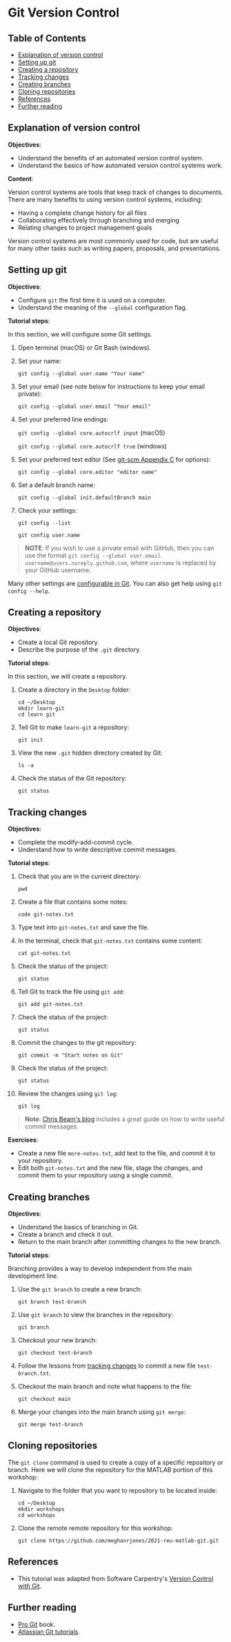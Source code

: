 # Git Version Control

## Table of Contents
* [Explanation of version control](#Explanation-of-version-control)
* [Setting up git](#Setting-up-git)
* [Creating a repository](#Creating-a-repository)
* [Tracking changes](#Tracking-changes)
* [Creating branches](#Creating-branches)
* [Cloning repositories](#Cloning-repositories)
* [References](#References)
* [Further reading](#Further-reading)

## Explanation of version control
**Objectives**:

- Understand the benefits of an automated version control system.
- Understand the basics of how automated version control systems work.

**Content**:

Version control systems are tools that keep track of changes to documents. There are
many benefits to using version control systems, including:

- Having a complete change history for all files
- Collaborating effectively through branching and merging
- Relating changes to project management goals

Version control systems are most commonly used for code, but are useful for many
other tasks such as writing papers, proposals, and presentations.

## Setting up git

**Objectives**:

- Configure `git` the first time it is used on a computer.
- Understand the meaning of the `--global` configuration flag.

**Tutorial steps**:

In this section, we will configure some Git settings.

1. Open terminal (macOS) or Git Bash (windows).
2. Set your name:

    `git config --global user.name "Your name"`
3. Set your email (see note below for instructions to keep your email private):

    `git config --global user.email "Your email"`
4. Set your preferred line endings:

    `git config --global core.autocrlf input` (macOS)

    `git config --global core.autocrlf true` (windows)
5. Set your preferred text editor (See
  [git-scm Appendix C](https://www.git-scm.com/book/en/v2/Appendix-C%3A-Git-Commands-Setup-and-Config)
  for options):

    `git config --global core.editor "editor name"`

6. Set a default branch name:

    `git config --global init.defaultBranch main`
7. Check your settings:

    `git config --list`
    
    `git config user.name`

> **NOTE**: If you wish to use a private email with GitHub, then you can use the format
> `git config --global user.email username@users.noreply.github.com`, where `username` is
> replaced by your GitHub username.

Many other settings are [configurable in Git](https://www.git-scm.com/book/en/v2/Customizing-Git-Git-Configuration).
You can also get help using `git config --help`.

## Creating a repository

**Objectives**:

- Create a local Git repository.
- Describe the purpose of the `.git` directory.

**Tutorial steps**:

In this section, we will create a repository.

1. Create a directory in the `Desktop` folder:

    ```
    cd ~/Desktop
    mkdir learn-git
    cd learn git
    ```

2. Tell Git to make `learn-git` a repository:

    `git init`

3. View the new `.git` hidden directory created by Git:

    `ls -a`
4. Check the status of the Git repository:

    `git status`

## Tracking changes

**Objectives**:

- Complete the modify-add-commit cycle.
- Understand how to write descriptive commit messages.

**Tutorial steps**:

1. Check that you are in the current directory:

    `pwd`

2. Create a file that contains some notes:

    `code git-notes.txt`
3. Type text into `git-notes.txt` and save the file.
4. In the terminal, check that `git-notes.txt` contains some content:

    `cat git-notes.txt`
5. Check the status of the project:

    `git status`

6. Tell Git to track the file using `git add`:

    `git add git-notes.txt`
7. Check the status of the project:

    `git status`
8. Commit the changes to the git repository:

    `git commit -m "Start notes on Git"`
9. Check the status of the project:

    `git status`
10. Review the changes using `git log`:

    `git log`

> **Note**: [Chris Beam's blog](https://chris.beams.io/posts/git-commit/) includes a
> great guide on how to write useful commit messages.

**Exercises**:

- Create a new file `more-notes.txt`, add text to the file, and commit it to your
  repository.
- Edit both `git-notes.txt` and the new file, stage the changes, and commit them to your
  repository using a single commit.


## Creating branches

**Objectives**:

- Understand the basics of branching in Git.
- Create a branch and check it out.
- Return to the main branch after committing changes to the new branch.

**Tutorial steps**:

Branching provides a way to develop independent from the main development line.

1. Use the `git branch` to create a new branch:

    `git branch test-branch`

2. Use `git branch` to view the branches in the repository:

    `git branch`

2. Checkout your new branch:

    `git checkout test-branch`

3. Follow the lessons from [tracking changes](#tracking-changes) to commit a new file
   `test-branch.txt`.
4. Checkout the main branch and note what happens to the file:

    `git checkout main`
5. Merge your changes into the main branch using `git merge`:

    `git merge test-branch`

## Cloning repositories

The `git clone` command is used to create a copy of a specific repository or branch.
Here we will clone the repository for the MATLAB portion of this workshop:

1. Navigate to the folder that you want to repository to be located inside:

    ```
    cd ~/Desktop
    mkdir workshops
    cd workshops
    ```
2. Clone the remote remote repository for this workshop:

    `git clone https://github.com/meghanrjones/2021-reu-matlab-git.git`

## References

- This tutorial was adapted from Software Carpentry's [Version Control with Git](http://swcarpentry.github.io/git-novice/).

## Further reading

- [Pro Git](https://www.git-scm.com/book/en/v2) book.
- [Atlassian Git tutorials](https://www.atlassian.com/git/tutorials).